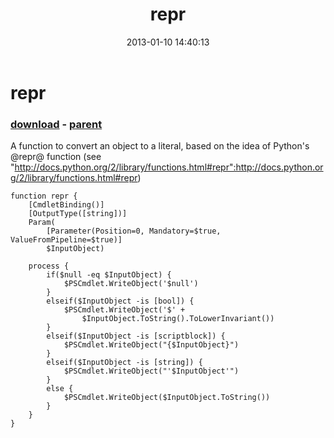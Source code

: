 ﻿---
pid:            3872
poster:         Kyle A Eppler
title:          repr
date:           2013-01-10 14:40:13
format:         posh
parent:         3871
parent:         3871

---

# repr

### [download](3872.ps1) - [parent](3871.md)

A function to convert an object to a literal, based on the idea of Python's @repr@ function (see "http://docs.python.org/2/library/functions.html#repr":http://docs.python.org/2/library/functions.html#repr)

```posh
function repr {
    [CmdletBinding()]
    [OutputType([string])]
    Param(
        [Parameter(Position=0, Mandatory=$true, ValueFromPipeline=$true)]
        $InputObject)

    process {
        if($null -eq $InputObject) {
            $PSCmdlet.WriteObject('$null')
        }
        elseif($InputObject -is [bool]) {
            $PSCmdlet.WriteObject('$' +
                $InputObject.ToString().ToLowerInvariant())
        }
        elseif($InputObject -is [scriptblock]) {
            $PSCmdlet.WriteObject("{$InputObject}")
        }
        elseif($InputObject -is [string]) {
            $PSCmdlet.WriteObject("'$InputObject'")
        }
        else {
            $PSCmdlet.WriteObject($InputObject.ToString())
        }
    }
}
```
